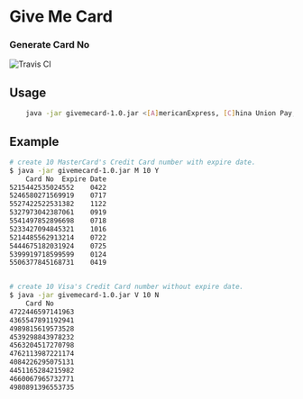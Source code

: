 # Give Me Card
### Generate Card No
![Travis CI](https://travis-ci.org/yetisno/GiveMeCard.svg?branch=master)

## Usage
```bash
	java -jar givemecard-1.0.jar <[A]mericanExpress, [C]hina Union Pay, [J]CB, [M]asterCard, [V]isa> <count> <with expire date?[Y/N]>
```

## Example
```bash
# create 10 MasterCard's Credit Card number with expire date.
$ java -jar givemecard-1.0.jar M 10 Y
    Card No	 Expire Date
5215442535024552	0422
5246580271569919	0717
5527422522531382	1122
5327973042387061	0919
5541497852896698	0718
5233427094845321	1016
5214485562913214	0722
5444675182031924	0725
5399919718599599	0124
5506377845168731	0419


# create 10 Visa's Credit Card number without expire date.
$ java -jar givemecard-1.0.jar V 10 N
    Card No
4722446597141963
4365547891192941
4989815619573528
4539298843978232
4563204517270798
4762113987221174
4084226295075131
4451165284215982
4660067965732771
4980891396553735
```